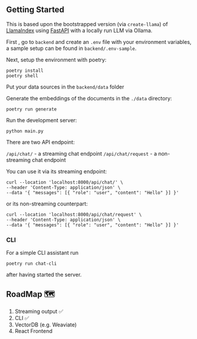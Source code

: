 ## Getting Started

This is based upon the bootstrapped version (via `create-llama`) of [LlamaIndex](https://www.llamaindex.ai/) using [FastAPI](https://fastapi.tiangolo.com/) with a locally run LLM via Ollama.

First , go to `backend` and create an `.env` file with your environment variables, a sample setup can be found in `backend/.env-sample`.

Next, setup the environment with poetry:

```
poetry install
poetry shell
```

Put your data sources in the `backend/data` folder

Generate the embeddings of the documents in the `./data` directory:

```
poetry run generate
```

Run the development server:

```
python main.py
```

There are two API endpoint:

`/api/chat/` - a streaming chat endpoint
`/api/chat/request` - a non-streaming chat endpoint

You can use it via its streaming endpoint:

```
curl --location 'localhost:8000/api/chat/' \
--header 'Content-Type: application/json' \
--data '{ "messages": [{ "role": "user", "content": "Hello" }] }'
```

or its non-streaming counterpart:

```
curl --location 'localhost:8000/api/chat/request' \
--header 'Content-Type: application/json' \
--data '{ "messages": [{ "role": "user", "content": "Hello" }] }'
```

### CLI

For a simple CLI assistant run

```
poetry run chat-cli
```

after having started the server.

## RoadMap 🗺️

1. Streaming output ✅
2. CLI ✅
3. VectorDB (e.g. Weaviate)
4. React Frontend
